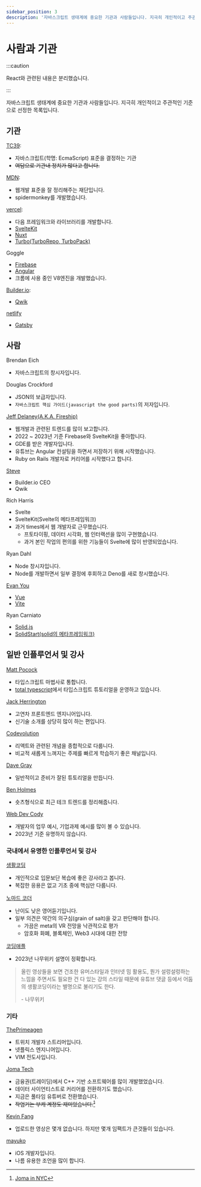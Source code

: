 ```yaml
---
sidebar_position: 3
description: '자바스크립트 생태계에 중요한 기관과 사람들입니다. 지극히 개인적이고 주관적인 기준으로 선정한 목록입니다.'
---
```


# 사람과 기관

:::caution

React와 관련된 내용은 분리했습니다.

:::

자바스크립트 생태계에 중요한 기관과 사람들입니다. 지극히 개인적이고 주관적인 기준으로 선정한 목록입니다.

## 기관

[TC39](https://tc39.es/):

- 자바스크립트(학명: EcmaScript) 표준을 결정하는 기관
- ~~여담으로 기관내 정치가 많다고 합니다.~~

[MDN](https://developer.mozilla.org/ko/):

<!-- - firefox -->

- 웹개발 표준을 잘 정리해주는 재단입니다.
- spidermonkey를 개발했습니다.

[vercel](https://vercel.com/):

- 다음 프레임워크와 라이브러리를 개발합니다.
- [SvelteKit](https://kit.svelte.dev/)
- [Nuxt](https://v2.nuxt.com/)
- [Turbo(TurboRepo, TurboPack)](https://turbo.build/)

Goggle

- [Firebase](https://firebase.google.com/)
- [Angular](https://angular.io/)
- 크롬에 사용 중인 V8엔진을 개발했습니다.
<!-- golang -->

[Builder.io](http://www.builder.io/):

- [Qwik](https://github.com/BuilderIO/qwik)

[netlify](https://www.netlify.com/)

- [Gatsby](https://www.gatsbyjs.com/)

## 사람

Brendan Eich

- 자바스크립트의 창시자입니다.

Douglas Crockford

- JSON의 보급자입니다.
- `자바스크립트 핵심 가이드(javascript the good parts)`의 저자입니다.

[Jeff Delaney(A.K.A. Fireship)](https://www.youtube.com/channel/UCsBjURrPoezykLs9EqgamOA)

- 웹개발과 관련된 트렌드를 많이 보고합니다.
- 2022 ~ 2023년 기준 Firebase와 SvelteKit을 좋아합니다.
- GDE를 받은 개발자입니다.
- 유튜브는 Angular 컨설팅을 하면서 저장하기 위해 시작했습니다.
- Ruby on Rails 개발자로 커리어를 시작했다고 합니다.

[Steve](https://www.youtube.com/@Steve8708)

- Builder.io CEO
- Qwik

Rich Harris

- Svelte
- SvelteKit(Svelte의 메타프레임워크)
- 과거 times에서 웹 개발자로 근무했습니다.
  - 프토타이핑, 데이터 시각화, 웹 인터랙션을 많이 구현했습니다.
  - 과거 본인 작업의 편의를 위한 기능들이 Svelte에 많이 반영되었습니다.

Ryan Dahl

- Node 창시자입니다.
- Node를 개발하면서 일부 결정에 후회하고 Deno를 새로 창시했습니다.

[Evan You](https://evanyou.me/)

- [Vue](https://v3-docs.vuejs-korea.org/)
- [Vite](https://ko.vitejs.dev/guide/)

Ryan Carniato

- [Solid.js](https://www.solidjs.com/)
- [SolidStart(solid의 메타프레임워크)](https://start.solidjs.com/)

## 일반 인플루언서 및 강사

[Matt Pocock](https://www.youtube.com/@mattpocockuk)

- 타입스크립트 마법사로 통합니다.
- [total typescript](https://www.totaltypescript.com/)에서 타입스크립트 튜토리얼을 운영하고 있습니다.

[Jack Herrington](https://www.youtube.com/@jherr)

- 고연차 프론트엔드 엔지니어입니다.
- 신기술 소개를 상당히 많이 하는 편입니다.

[Codevolution](https://www.youtube.com/@Codevolution)

- 리액트와 관련된 개념을 종합적으로 다룹니다.
- 비교적 새롭게 느껴지는 주제를 빠르게 학습하기 좋은 채널입니다.

[Dave Gray](https://www.youtube.com/@DaveGrayTeachesCode)

- 일반적이고 준비가 잘된 튜토리얼을 만듭니다.

[Ben Holmes](https://www.youtube.com/@bholmesdev/featured)

- 숏츠형식으로 최근 테크 트렌드를 정리해줍니다.

[Web Dev Cody](https://www.youtube.com/@WebDevCody)

- 개발자의 업무 예시, 기업과제 예시를 많이 볼 수 있습니다.
- 2023년 기준 유명하지 않습니다.

### 국내에서 유명한 인플루언서 및 강사

[생활코딩](https://opentutorials.org/course/1)

- 개인적으로 입문보단 복습에 좋은 강사라고 봅니다.
- 복잡한 응용은 없고 기초 중에 핵심만 다룹니다.

[노마드 코더](https://nomadcoders.co/)

- 난이도 낮은 영어듣기입니다.
- 일부 의견은 약간의 의구심(grain of salt)을 갖고 판단해야 합니다.
  - 가끔은 meta의 VR 전망을 낙관적으로 평가
  - 암호화 화폐, 블록체인, Web3 시대에 대한 전망

[코딩애플](https://www.youtube.com/@codingapple)

- 2023년 나무위키 설명이 정확합니다.

> 올린 영상들을 보면 건조한 유머스타일과 인터넷 밈 활용도, 뭔가 설렁설렁하는 느낌을 주면서도 필요한 건 다 있는 강의 스타일 때문에 유튜브 댓글 등에서 어둠의 생활코딩이라는 별명으로 불리기도 한다.
>
> \- 나무위키

<!-- 드림코딩은 올리지 않습니다., 조코딩, 거니 -->

### 기타

[ThePrimeagen](https://www.twitch.tv/ThePrimeagen)

- 트위치 개발자 스트리머입니다.
- 넷플릭스 엔지니어입니다.
- VIM 전도사입니다.

[Joma Tech](https://www.youtube.com/c/JomaOppa)

- 금융권(트레이딩)에서 C++ 기반 소프트웨어를 많이 개발했었습니다.
- 데이터 사이언티스트로 커리어를 전환하기도 했습니다.
- 지금은 풀타임 유튜버로 전환했습니다.
- ~~작업거는 부캐 계정도 재미있습니다.[^1]~~

[Kevin Fang](https://www.youtube.com/@kevinfaang)

- 업로드한 영상은 몇개 없습니다. 하지만 몇개 임팩트가 큰것들이 있습니다.

[mayuko](https://www.youtube.com/@hellomayuko)

- iOS 개발자입니다.
- 나름 유용한 조언을 많이 합니다.

[^1]: [Joma in NYC](https://www.youtube.com/@JomainNYC)
